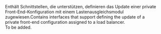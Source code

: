 <Namespace Name="Microsoft.Azure.Management.Network.Fluent.LoadBalancerPrivateFrontend.UpdateDefinition">
  <Docs>
    <summary><span data-ttu-id="eccb4-101">Enthält Schnittstellen, die unterstützen, definieren das Update einer private Front-End-Konfiguration mit einem Lastenausgleichsmodul zugewiesen.</span><span class="sxs-lookup"><span data-stu-id="eccb4-101">Contains interfaces that support defining the update of a private front-end configuration assigned to a load balancer.</span></span></summary> 
    <remarks>To be added.</remarks>
  </Docs>
</Namespace>
